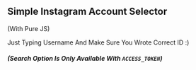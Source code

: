 ## Simple Instagram Account Selector
(With Pure JS)

Just Typing Username And Make Sure You Wrote Correct ID :)

##### (Search Option Is Only Available With ``ACCESS_TOKEN``)
